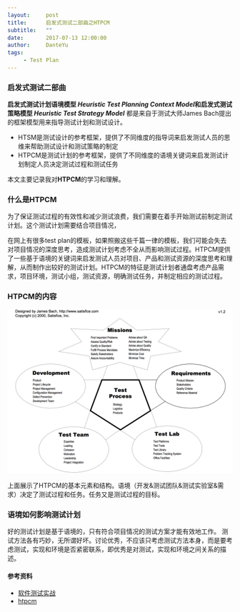 ```yaml
---
layout:     post
title:      启发式测试二部曲之HTPCM
subtitle:   ""
date:       2017-07-13 12:00:00
author:     DanteYu
tags:
     - Test Plan
---
```


### 启发式测试二部曲

**启发式测试计划语境模型 _Heuristic Test Planning Context Model_**和**启发式测试策略模型 _Heuristic Test Strategy Model_** 都是来自于测试大师James Bach提出的框架模型用来指导测试计划和测试设计。
* HTSM是测试设计的参考框架，提供了不同维度的指导词来启发测试人员的思维来帮助测试设计和测试策略的制定
* HTPCM是测试计划的参考框架，提供了不同维度的语境关键词来启发测试计划制定人员决定测试过程和测试任务

本文主要记录我对**HTPCM**的学习和理解。

### 什么是HTPCM

为了保证测试过程的有效性和减少测试浪费，我们需要在着手开始测试前制定测试计划。这个测试计划需要结合项目情况，

在网上有很多test plan的模板，如果照搬这些千篇一律的模板，我们可能会失去对项目情况的深度思考，造成测试计划考虑不全从而影响测试过程。HTPCM提供了一些基于语境的关键词来启发测试人员对项目、产品和测试资源的深度思考和理解，从而制作出较好的测试计划。HTPCM的特征是测试计划者通盘考虑产品需求，项目环境，测试小组，测试资源，明确测试任务，并制定相应的测试过程。

### HTPCM的内容

![htpcm](https://github.com/DanteYu/DanteYu.github.io/blob/master/_posts/images/htpcm.png?raw=true)

上面展示了HTPCM的基本元素和结构。语境（开发&测试团队&测试实验室&需求）决定了测试过程和任务。任务又是测试过程的目标。




### 语境如何影响测试计划


好的测试计划是基于语境的，只有符合项目情况的测试方案才能有效地工作。 测试方法各有巧妙，无所谓好坏。讨论优秀，不应该只考虑测试方法本身，而是要考虑测试，实现和环境是否紧密联系，即优秀是对测试，实现和环境之间关系的描述。

#### 参考资料  
* [软件测试实战](https://book.douban.com/subject/25839003/)
* [htpcm](http://www.satisfice.com/tools/satisfice-cm.pdf)
